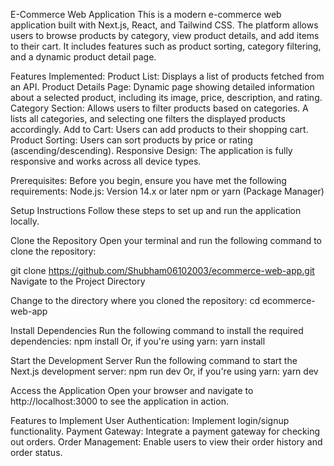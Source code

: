 E-Commerce Web Application
This is a modern e-commerce web application built with Next.js, React, and Tailwind CSS. The platform allows users to browse products by category, view product details, and add items to their cart. It includes features such as product sorting, category filtering, and a dynamic product detail page.

Features Implemented:
Product List: Displays a list of products fetched from an API.
Product Details Page: Dynamic page showing detailed information about a selected product, including its image, price, description, and rating.
Category Section: Allows users to filter products based on categories. A lists all categories, and selecting one filters the displayed products accordingly.
Add to Cart: Users can add products to their shopping cart.
Product Sorting: Users can sort products by price or rating (ascending/descending).
Responsive Design: The application is fully responsive and works across all device types.

Prerequisites:
Before you begin, ensure you have met the following requirements:
Node.js: Version 14.x or later
npm or yarn (Package Manager)

Setup Instructions
Follow these steps to set up and run the application locally.

Clone the Repository
Open your terminal and run the following command to clone the repository:


git clone https://github.com/Shubham06102003/ecommerce-web-app.git
Navigate to the Project Directory

Change to the directory where you cloned the repository:
cd ecommerce-web-app

Install Dependencies
Run the following command to install the required dependencies:
npm install
Or, if you're using yarn:
yarn install


Start the Development Server
Run the following command to start the Next.js development server:
npm run dev
Or, if you're using yarn:
yarn dev


Access the Application
Open your browser and navigate to http://localhost:3000 to see the application in action.


Features to Implement
User Authentication: Implement login/signup functionality.
Payment Gateway: Integrate a payment gateway for checking out orders.
Order Management: Enable users to view their order history and order status.
